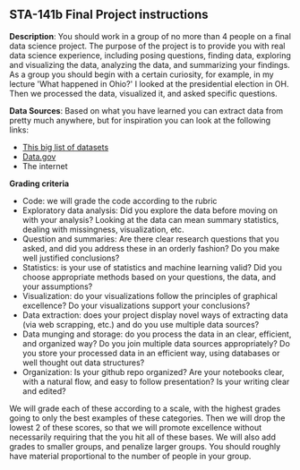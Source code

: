 ## STA-141b Final Project instructions

**Description**: You should work in a group of no more than 4 people on a final data science project.  The purpose of the project is to provide you with real data science experience, including posing questions, finding data, exploring and visualizing the data, analyzing the data, and summarizing your findings.  As a group you should begin with a certain curiosity, for example, in my lecture 'What happened in Ohio?' I looked at the presidential election in OH.  Then we processed the data, visualized it, and asked specific questions.

**Data Sources**: Based on what you have learned you can extract data from pretty much anywhere, but for inspiration you can look at the following links:
- [This big list of datasets](https://github.com/awesomedata/awesome-public-datasets)
- [Data.gov](http://data.gov)
- The internet

**Grading criteria**
- Code: we will grade the code according to the rubric
- Exploratory data analysis: Did you explore the data before moving on with your analysis?  Looking at the data can mean summary statistics, dealing with missingness, visualization, etc.
- Question and summaries: Are there clear research questions that you asked, and did you address these in an orderly fashion?  Do you make well justified conclusions?
- Statistics: is your use of statistics and machine learning valid?  Did you choose appropriate methods based on your questions, the data, and your assumptions?
- Visualization: do your visualizations follow the principles of graphical excellence?  Do your visualizations support your conclusions?
- Data extraction: does your project display novel ways of extracting data (via web scrapping, etc.) and do you use multiple data sources?
- Data munging and storage: do you process the data in an clear, efficient, and organized way?  Do you join multiple data sources appropriately?  Do you store your processed data in an efficient way, using databases or well thought out data structures?
- Organization: Is your github repo organized?  Are your notebooks clear, with a natural flow, and easy to follow presentation?  Is your writing clear and edited?

We will grade each of these according to a scale, with the highest grades going to only the best examples of these categories.  Then we will drop the lowest 2 of these scores, so that we will promote excellence without necessarily requiring that the you hit all of these bases.  We will also add grades to smaller groups, and penalize larger groups.  You should roughly have material proportional to the number of people in your group.
